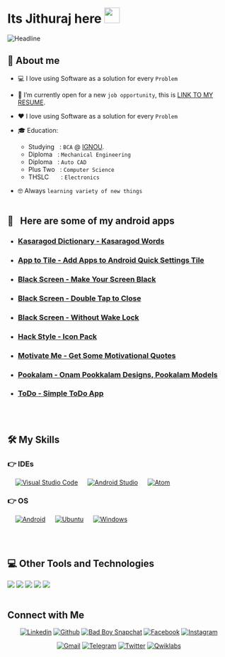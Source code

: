 # Its Jithuraj here <img src="https://media.giphy.com/media/hvRJCLFzcasrR4ia7z/giphy.gif" width="35"/>

  <img src="https://readme-typing-svg.herokuapp.com?color=%536FDA99&size=32&center=true&vCenter=true&width=600&height=50&lines=Android+Developer;Mechanical+Engineer;Sales+Executive;2D,3D+Designer" alt="Headline" />

## :raising_hand: About me

- :computer: I love using Software as a solution for every `Problem`
- :dart: I’m currently open for a new `job opportunity`, this is [LINK TO MY RESUME](https://drive.google.com/file/d/1gdiny_4f5TVbSdfyAQxokLMMrBTi054P/view?usp=sharing).
- :heart: I love using Software as a solution for every `Problem`
- :mortar_board: Education:
  - Studying &nbsp; : `BCA` @ [IGNOU](http://www.ignou.ac.in/).
  - Diploma &nbsp; : `Mechanical Engineering`
  - Diploma &nbsp; : `Auto CAD`
  - Plus Two &nbsp; : `Computer Science`
  - THSLC &nbsp; &nbsp; &nbsp; : `Electronics`

- :nerd_face: Always `learning variety of new things`
  </br></br>

## :iphone: &nbsp; Here are some of my android apps

<ul>
  <li>
    <h3> 
      <b>
        <a href="https://play.google.com/store/apps/details?id=in.binarybox.kasaragoddictionary"> Kasaragod Dictionary - Kasaragod Words </a>
      </b>
    </h3>
  </li>
  <li>
    <h3> 
      <a href="https://play.google.com/store/apps/details?id=in.binarybox.apptotile"> App to Tile - Add Apps to Android Quick Settings Tile </a>
    </h3>
  </li>
  <li>
    <h3> 
      <a href="https://play.google.com/store/apps/details?id=in.binarybox.blackscreen"> Black Screen - Make Your Screen Black </a>
    </h3>
  </li>
  <li>
    <h3> 
      <a href="https://play.google.com/store/apps/details?id=in.binarybox.blackscreen2"> Black Screen - Double Tap to Close </a>
    </h3>
  </li>
  <li>
    <h3> 
      <a href="https://play.google.com/store/apps/details?id=in.binarybox.blackscreen1"> Black Screen - Without Wake Lock </a>
    </h3>
  </li>
  <li>
    <h3> 
      <a href="https://play.google.com/store/apps/details?id=in.binarybox.iconpack.hacker"> Hack Style - Icon Pack </a>
    </h3>
  </li>
  <li>
    <h3> 
      <a href="https://play.google.com/store/apps/details?id=in.binarybox.motivateme"> Motivate Me - Get Some Motivational Quotes </a>
    </h3>
  </li>
  <li>
    <h3> 
      <a href="https://play.google.com/store/apps/details?id=in.binarybox.pookalam"> Pookalam - Onam Pookkalam Designs, Pookalam Models </a>
    </h3>
  </li>
  <li>
    <h3> 
      <a href="https://play.google.com/store/apps/details?id=in.binarybox.todo"> ToDo - Simple ToDo App </a>
    </h3>
  </li>
</ul>
</br></br>

## 🛠️ My Skills

### 👉 IDEs

<p align="left">
  &emsp;
    <a href="#"><img alt="Visual Studio Code" src="https://img.shields.io/badge/Visual%20Studio%20Code-0078d7.svg?style=plastic&logo=visual-studio-code&logoColor=white"></a>
  &emsp;
    <a href="#"><img alt="Android Studio" src="https://img.shields.io/badge/Android%20Studio-32CD32.svg?style=plastic&logo=android-studio&logoColor=white" /></a>
  &emsp;
    <a href="#"><img alt="Atom" src="https://img.shields.io/badge/atom-%2366595C.svg?&style=plastic&logo=atom&logoColor=white" /></a>
</p>

### 👉 OS

<p align="left">
  &emsp;
    <a href="#"><img alt="Android" src="https://img.shields.io/badge/Android-0078d7.svg?style=plastic&logo=android&logoColor=white"></a>
   &emsp;
    <a href="#"><img alt="Ubuntu" src="https://img.shields.io/badge/Ubuntu-dd4814.svg?style=plastic&logo=ubuntu&logoColor=white"></a>
   &emsp;
    <a href="#"><img alt="Windows" src="https://img.shields.io/badge/Windows-00a1f1.svg?style=plastic&logo=windows&logoColor=white"></a>
  </p>

</br></br>

## :computer: Other Tools and Technologies

<span>
  <img src="https://img.shields.io/badge/Git-F05032?style=for-the-badge&logo=git&logoColor=white">
  <img src="https://img.shields.io/badge/Xampp-F37623?style=for-the-badge&logo=xampp&logoColor=white">
  <img src="https://img.shields.io/badge/Shell_Script-121011?style=for-the-badge&logo=gnu-bash&logoColor=white">
  <img src="https://img.shields.io/badge/Markdown-000000?style=for-the-badge&logo=markdown&logoColor=white">
  <img src="https://img.shields.io/badge/json-5E5C5C?style=for-the-badge&logo=json&logoColor=white">
</span>

</br>
</br>

## Connect with Me

<p align="center">
  <a href="https://linkedin.com/in/jaydeepyadav"><img alt="Linkedin" title="Jaydeep Yadav Linkedin" src="https://img.shields.io/badge/LinkedIn-0077B5?style=for-the-badge&logo=linkedin&logoColor=white"></a>
  <a href="https://github.com/Jaydeep-Yadav"><img alt="Github" title="Jaydeep Yadav Github" src="https://img.shields.io/badge/GitHub-100000?style=for-the-badge&logo=github&logoColor=white"></a>
  <a href="https://www.snapchat.com/add/badboy5299"><img alt="Bad Boy Snapchat" title="Jaydeep Yadav SC" src="https://img.shields.io/badge/Snapchat-FFFC00?style=for-the-badge&logo=snapchat&logoColor=white"></a>
  <a href="https://facebook.com/killerboy.jy"><img alt="Facebook" title="Jaydeep Yadav FB" src="https://img.shields.io/badge/Facebook-1877F2?style=for-the-badge&logo=facebook&logoColor=white"></a>
  <a href="https://instagram.com/bad_boy_official2"><img alt="Instagram" title="Jaydeep Yadav Instagram" src="https://img.shields.io/badge/Instagram-E4405F?style=for-the-badge&logo=instagram&logoColor=white"></a>
 </p>
 <p align="center">
  <a href="mailto:yadavjay374@gmail.com"><img alt="Gmail" title="Jaydeep Yadav Gmail" src="https://img.shields.io/badge/Gmail-D14836?style=for-the-badge&logo=gmail&logoColor=white"></a>
  <a href="https://t.me/jaydeep91"><img alt="Telegram" title="Jaydeep Yadav Telegram" src="https://img.shields.io/badge/Telegram-2CA5E0?style=for-the-badge&logo=telegram&logoColor=white"></a> 
<a href="http://twitter.com/jaydeep__Yadav_"><img alt="Twitter" title="Jaydeep Yadav Twitter" src="https://img.shields.io/badge/Twitter-1DA1F2?style=for-the-badge&logo=twitter&logoColor=white"></a>
<a href="https://www.cloudskillsboost.google/public_profiles/7d84e454-3e99-4e55-95bf-5888926e1a5e"><img alt="Qwiklabs" title="Jaydeep Yadav Qwiklabs" src="https://img.shields.io/badge/Google_Cloud-4285F4?style=for-the-badge&logo=google-cloud&logoColor=white"></a>
</p>
